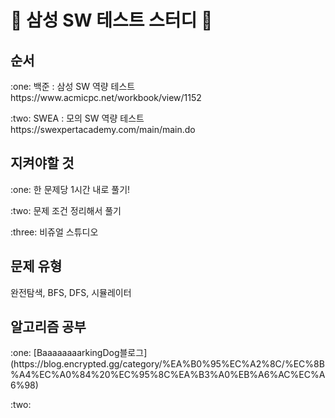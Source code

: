 # :pencil: 삼성 SW 테스트 스터디 :pencil:

## 순서
<p> :one: 백준 : 삼성 SW 역량 테스트 https://www.acmicpc.net/workbook/view/1152 </p>
<p> :two: SWEA : 모의 SW 역량 테스트 https://swexpertacademy.com/main/main.do </p>

## 지켜야할 것
<p> :one: 한 문제당 1시간 내로 풀기! </p>
<p> :two: 문제 조건 정리해서 풀기  </p>
<p> :three: 비쥬얼 스튜디오 </p>

## 문제 유형
<p> 완전탐색, BFS, DFS, 시뮬레이터 </p>

## 알고리즘 공부
<p> :one: [BaaaaaaaarkingDog블로그](https://blog.encrypted.gg/category/%EA%B0%95%EC%A2%8C/%EC%8B%A4%EC%A0%84%20%EC%95%8C%EA%B3%A0%EB%A6%AC%EC%A6%98) </p>
<p> :two:  </p>
